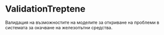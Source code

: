# ValidationTreptene

Валидация на възможностите на моделите за откриване на проблеми в системата за окачване на железопътни средства.
